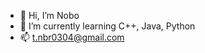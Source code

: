 - 👋 Hi, I’m Nobo
- 🌱 I’m currently learning C++, Java, Python
- 📫 t.nbr0304@gmail.com

<!---
tkmnbr/tkmnbr is a ✨ special ✨ repository because its `README.md` (this file) appears on your GitHub profile.
You can click the Preview link to take a look at your changes.
--->
